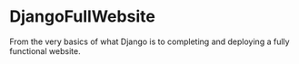 # DjangoFullWebsite
From the very basics of what Django is to completing and deploying a fully functional website. 

